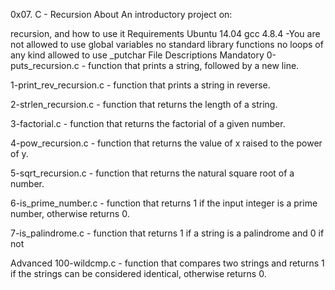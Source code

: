 0x07. C - Recursion
About
An introductory project on:

recursion, and how to use it
Requirements
Ubuntu 14.04
gcc 4.8.4 -You are not allowed to use global variables
no standard library functions
no loops of any kind
allowed to use _putchar
File Descriptions
Mandatory
0-puts_recursion.c - function that prints a string, followed by a new line.

1-print_rev_recursion.c - function that prints a string in reverse.

2-strlen_recursion.c - function that returns the length of a string.

3-factorial.c - function that returns the factorial of a given number.

4-pow_recursion.c - function that returns the value of x raised to the power of y.

5-sqrt_recursion.c - function that returns the natural square root of a number.

6-is_prime_number.c - function that returns 1 if the input integer is a prime number, otherwise returns 0.

7-is_palindrome.c - function that returns 1 if a string is a palindrome and 0 if not

Advanced
100-wildcmp.c - function that compares two strings and returns 1 if the strings can be considered identical, otherwise returns 0.
